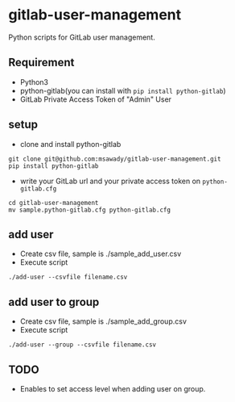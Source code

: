 # gitlab-user-management
Python scripts for GitLab user management.

## Requirement

* Python3
* python-gitlab(you can install with `pip install python-gitlab`)
* GitLab Private Access Token of "Admin" User

## setup

* clone and install python-gitlab

```
git clone git@github.com:msawady/gitlab-user-management.git
pip install python-gitlab
```

* write your GitLab url and your private access token on `python-gitlab.cfg`

```
cd gitlab-user-management
mv sample.python-gitlab.cfg python-gitlab.cfg
```

## add user

* Create csv file, sample is ./sample_add_user.csv
* Execute script

```
./add-user --csvfile filename.csv
```

## add user to group

* Create csv file, sample is ./sample_add_group.csv
* Execute script

```
./add-user --group --csvfile filename.csv
```

## TODO

* Enables to set access level when adding user on group.
